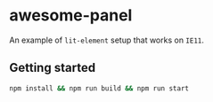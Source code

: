 # awesome-panel

An example of `lit-element` setup that works on `IE11`.


## Getting started

```sh
npm install && npm run build && npm run start
```

